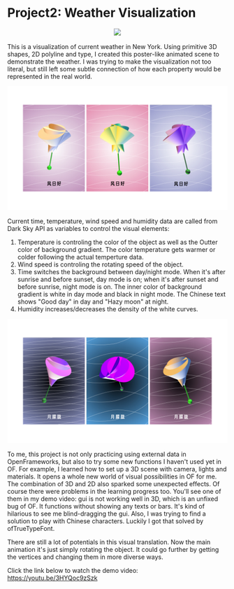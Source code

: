 # Project2: Weather Visualization
<p align="center"><img src="/img/p2.gif"></p>
This is a visualization of current weather in New York. Using primitive 3D shapes, 2D polyline and type, I created this poster-like animated scene to demonstrate the weather. I was trying to make the visualization not too literal, but still left some subtle connection of how each property would be represented in the real world.

![](/img/p2day.jpeg)

Current time, temperature, wind speed and humidity data are called from Dark Sky API as variables to control the visual elements:
1. Temperature is controling the color of the object as well as the Outter color of background gradient. The color temperature gets warmer or colder following the actual temperture data.
2. Wind speed is controling the rotating speed of the object.
3. Time switches the background between day/night mode. When it's after sunrise and before sunset, day mode is on; when it's after sunset and before sunrise, night mode is on. The inner color of background gradient is white in day mode and black in night mode. The Chinese text shows "Good day" in day and "Hazy moon" at night.
4. Humidity increases/decreases the density of the white curves.

![](/img/p2night.jpeg)

To me, this project is not only practicing using external data in OpenFrameworks, but also to try some new functions I haven't used yet in OF. For example, I learned how to set up a 3D scene with camera, lights and materials. It opens a whole new world of visual possibilities in OF for me. The combination of 3D and 2D also sparked some unexpected effects. Of course there were problems in the learning progress too. You'll see one of them in my demo video: gui is not working well in 3D, which is an unfixed bug of OF. It functions without showing any texts or bars. It's kind of hilarious to see me blind-dragging the gui. Also, I was trying to find a solution to play with Chinese characters. Luckily I got that solved by ofTrueTypeFont.

There are still a lot of potentials in this visual translation. Now the main animation it's just simply rotating the object. It could go further by getting the vertices and changing them in more diverse ways. 

Click the link below to watch the demo video:
https://youtu.be/3HYQoc9zSzk
